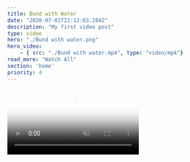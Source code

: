 ```yaml
---
title: Bund with Water
date: "2020-07-01T22:12:03.284Z"
description: "My first video post"
type: video
hero: "./Bund with water.png"
hero_video: 
    - { src: "./Bund with water.mp4", type: "video/mp4"}
read_more: "Watch All"
section: 'home'
priority: 4
---
```


<video poster="./Bund with water.png" autoplay loop playsinline muted>
    <source src="./Bund with water.mp4" type="video/mp4">
</video>